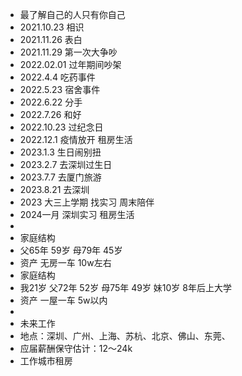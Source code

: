 - 最了解自己的人只有你自己
- 2021.10.23 相识
- 2021.11.26 表白
- 2021.11.29 第一次大争吵
- 2022.02.01 过年期间吵架
- 2022.4.4 吃药事件
- 2022.5.23 宿舍事件
- 2022.6.22 分手
- 2022.7.26 和好
- 2022.10.23 过纪念日
- 2022.12.1 疫情放开 租房生活
- 2023.1.3 生日闹别扭
- 2023.2.7 去深圳过生日
- 2023.7.7 去厦门旅游
- 2023.8.21 去深圳
- 2023 大三上学期 找实习 周末陪伴
- 2024一月 深圳实习 租房生活
-
- 家庭结构
- 父65年 59岁 母79年 45岁
- 资产 无房一车 10w左右
- 家庭结构
- 我21岁 父72年 52岁 母75年 49岁 妹10岁 8年后上大学
- 资产 一屋一车 5w以内
-
- 未来工作
- 地点：深圳、广州、上海、苏杭、北京、佛山、东莞、
- 应届薪酬保守估计：12～24k
- 工作城市租房